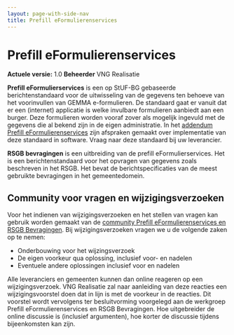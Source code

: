 ```yaml
---
layout: page-with-side-nav
title: Prefill eFormulierenservices
---
```

# Prefill eFormulierenservices

**Actuele versie:** 1.0 
**Beheerder**  VNG Realisatie<br/>

**Prefill eFormulierservices** is een op StUF-BG gebaseerde berichtenstandaard voor de uitwisseling van de gegevens ten behoeve van het voorinvullen van GEMMA e-formulieren. De standaard gaat er vanuit dat er een (internet) applicatie is welke invulbare formulieren aanbiedt aan een burger. Deze formulieren worden vooraf zover als mogelijk ingevuld met de gegevens die al bekend zijn in de eigen administratie. In het [addendum Prefill eFormulierenservices](https://www.softwarecatalogus.nl/addenda/addendum/Prefill%20e-formulieren%20services) zijn afspraken gemaakt over implementatie van deze standaard in software. Vraag naar deze standaard bij uw leverancier.

**RSGB bevragingen** is een uitbreiding van de prefill eFormulierservices. Het is een berichtenstandaard voor het opvragen van gegevens zoals beschreven in het RSGB. Het bevat de berichtspecificaties van de meest gebruikte bevragingen in het gemeentedomein.

## Community voor vragen en wijzigingsverzoeken
Voor het indienen van wijzigingsverzoeken en het stellen van vragen kan gebruik worden gemaakt van de [community Prefill eFormulierenservices en RSGB Bevragingen](https://github.com/VNG-Realisatie/StUF-Standaarden/issues?q=is%3Aopen+is%3Aissue+label%3A%22Koppelvlak+-+PRS%22). Bij wijzigingsverzoeken vragen we u de volgende zaken op te nemen:

* Onderbouwing voor het wijzingsverzoek
* De eigen voorkeur qua oplossing, inclusief voor- en nadelen
* Eventuele andere oplossingen inclusief voor en nadelen

Alle leveranciers en gemeenten kunnen dan online reageren op een wijzigingsverzoek. VNG Realisatie zal naar aanleiding van deze reacties een wijzigingsvoorstel doen dat in lijn is met de voorkeur in de reacties. Dit voorstel wordt vervolgens ter besluitvorming voorgelegd aan de werkgroep Prefill eFormulierenservices en RSGB Bevragingen. Hoe uitgebreider de online discussie is (inclusief argumenten), hoe korter de discussie tijdens bijeenkomsten kan zijn.